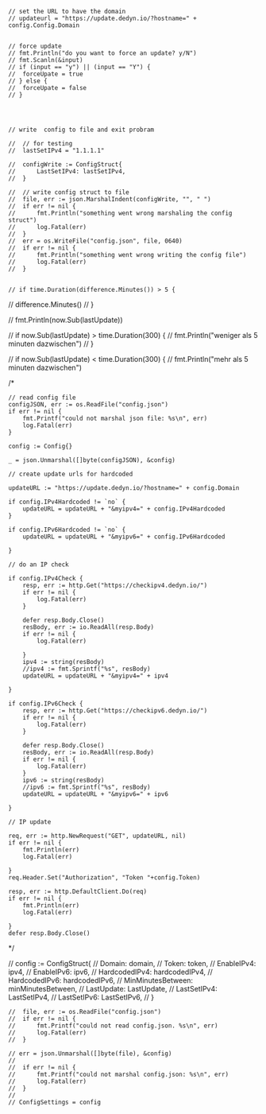 	// set the URL to have the domain
	// updateurl = "https://update.dedyn.io/?hostname=" + config.Config.Domain


	// force update
	// fmt.Println("do you want to force an update? y/N")
	// fmt.Scanln(&input)
	// if (input == "y") || (input == "Y") {
	// 	forceUpate = true
	// } else {
	// 	forceUpate = false
	// }




	// write  config to file and exit probram

	// 	// for testing
	// 	lastSetIPv4 = "1.1.1.1"

	// 	configWrite := ConfigStruct{
	// 		LastSetIPv4: lastSetIPv4,
	// 	}

	// 	// write config struct to file
	// 	file, err := json.MarshalIndent(configWrite, "", " ")
	// 	if err != nil {
	// 		fmt.Println("something went wrong marshaling the config struct")
	// 		log.Fatal(err)
	// 	}
	// 	err = os.WriteFile("config.json", file, 0640)
	// 	if err != nil {
	// 		fmt.Println("something went wrong writing the config file")
	// 		log.Fatal(err)
	// 	}


	// if time.Duration(difference.Minutes()) > 5 {
// 	difference.Minutes()
// }

// fmt.Println(now.Sub(lastUpdate))

// if now.Sub(lastUpdate) > time.Duration(300) {
// 	fmt.Println("weniger als 5 minuten dazwischen")
// }

// if now.Sub(lastUpdate) < time.Duration(300) {
// 	fmt.Println("mehr als 5 minuten dazwischen")

/*

	// read config file
	configJSON, err := os.ReadFile("config.json")
	if err != nil {
		fmt.Printf("could not marshal json file: %s\n", err)
		log.Fatal(err)
	}

	config := Config{}

	_ = json.Unmarshal([]byte(configJSON), &config)

	// create update urls for hardcoded

	updateURL := "https://update.dedyn.io/?hostname=" + config.Domain

	if config.IPv4Hardcoded != `no` {
		updateURL = updateURL + "&myipv4=" + config.IPv4Hardcoded
	}

	if config.IPv6Hardcoded != `no` {
		updateURL = updateURL + "&myipv6=" + config.IPv6Hardcoded

	}

	// do an IP check

	if config.IPv4Check {
		resp, err := http.Get("https://checkipv4.dedyn.io/")
		if err != nil {
			log.Fatal(err)
		}

		defer resp.Body.Close()
		resBody, err := io.ReadAll(resp.Body)
		if err != nil {
			log.Fatal(err)

		}
		ipv4 := string(resBody)
		//ipv4 := fmt.Sprintf("%s", resBody)
		updateURL = updateURL + "&myipv4=" + ipv4

	}

	if config.IPv6Check {
		resp, err := http.Get("https://checkipv6.dedyn.io/")
		if err != nil {
			log.Fatal(err)
		}

		defer resp.Body.Close()
		resBody, err := io.ReadAll(resp.Body)
		if err != nil {
			log.Fatal(err)
		}
		ipv6 := string(resBody)
		//ipv6 := fmt.Sprintf("%s", resBody)
		updateURL = updateURL + "&myipv6=" + ipv6

	}

	// IP update

	req, err := http.NewRequest("GET", updateURL, nil)
	if err != nil {
		fmt.Println(err)
		log.Fatal(err)

	}
	req.Header.Set("Authorization", "Token "+config.Token)

	resp, err := http.DefaultClient.Do(req)
	if err != nil {
		fmt.Println(err)
		log.Fatal(err)

	}
	defer resp.Body.Close()


*/




// 	config := ConfigStruct{
	// 		Domain:            domain,
	// 		Token:             token,
	// 		EnableIPv4:        ipv4,
	// 		EnableIPv6:        ipv6,
	// 		HardcodedIPv4:     hardcodedIPv4,
	// 		HardcodedIPv6:     hardcodedIPv6,
	// 		MinMinutesBetween: minMinutesBetween,
	// 		LastUpdate:        LastUpdate,
	// 		LastSetIPv4:       LastSetIPv4,
	// 		LastSetIPv6:       LastSetIPv6,
	// 	}

	// 	file, err := os.ReadFile("config.json")
	// 	if err != nil {
	// 		fmt.Printf("could not read config.json. %s\n", err)
	// 		log.Fatal(err)
	// 	}

	// err = json.Unmarshal([]byte(file), &config)
	//
	//	if err != nil {
	//		fmt.Printf("could not marshal config.json: %s\n", err)
	//		log.Fatal(err)
	//	}
	//
	// ConfigSettings = config
